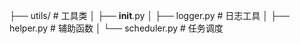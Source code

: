 ├── utils/                   # 工具类
│   ├── __init__.py
│   ├── logger.py            # 日志工具
│   ├── helper.py            # 辅助函数
│   └── scheduler.py         # 任务调度